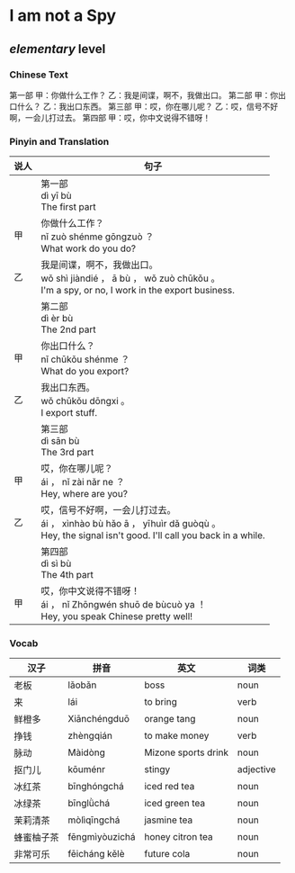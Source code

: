 # I am not a Spy
## *elementary* level

### Chinese Text
第一部
甲：你做什么工作？
乙：我是间谍，啊不，我做出口。
第二部
甲：你出口什么？
乙：我出口东西。
第三部
甲：哎，你在哪儿呢？
乙：哎，信号不好啊，一会儿打过去。
第四部
甲：哎，你中文说得不错呀！

### Pinyin and Translation
|说人|句子|
|----|----|
||第一部<br />dì yī bù<br />The first part|
|甲|你做什么工作？<br />nǐ zuò shénme gōngzuò ？<br />What work do you do?|
|乙|我是间谍，啊不，我做出口。<br />wǒ shì jiàndié ， ā bù ， wǒ zuò chūkǒu 。<br />I'm a spy, or no, I work in the export business.|
||第二部<br />dì èr bù<br />The 2nd part|
|甲|你出口什么？<br />nǐ chūkǒu shénme ？<br />What do you export?|
|乙|我出口东西。<br />wǒ chūkǒu dōngxi 。<br />I export stuff.|
||第三部<br />dì sān bù<br />The 3rd part|
|甲|哎，你在哪儿呢？<br />ái ， nǐ zài nǎr ne ？<br />Hey, where are you?|
|乙|哎，信号不好啊，一会儿打过去。<br />ái ， xìnhào bù hǎo ā ， yīhuìr dǎ guòqù 。<br />Hey, the signal isn't good. I'll call you back in a while.|
||第四部<br />dì sì bù<br />The 4th part|
|甲|哎，你中文说得不错呀！<br />ái ， nǐ Zhōngwén shuō de bùcuò ya ！<br />Hey, you speak Chinese pretty well!|
### Vocab
|汉子|拼音|英文|词类|
|----|----|----|----|
|老板|lǎobǎn|boss|noun|
|来|lái|to bring|verb|
|鲜橙多|Xiānchéngduō|orange tang|noun|
|挣钱|zhèngqián|to make money|verb|
|脉动|Màidòng|Mizone sports drink|noun|
|抠门儿|kōuménr|stingy|adjective|
|冰红茶|bīnghóngchá|iced red tea|noun|
|冰绿茶|bīnglǜchá|iced green tea|noun|
|茉莉清茶|mòlìqīngchá|jasmine tea|noun|
|蜂蜜柚子茶|fēngmìyòuzichá|honey citron tea|noun|
|非常可乐|fēicháng kělè|future cola|noun|